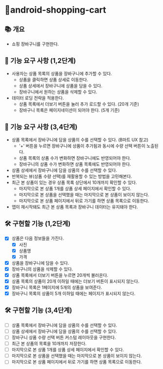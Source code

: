 # 🛒android-shopping-cart

## 📚️ 개요

- 쇼핑 장바구니를 구현한다.


## 🧱 기능 요구 사항 (1,2단계)

- 사용자는 상품 목록의 상품을 장바구니에 추가할 수 있다.
    - 상품을 클릭하면 상품 상세로 이동한다.
    - 상품 상세에서 장바구니에 상품을 담을 수 있다.
    - 장바구니에서 원하는 상품을 삭제할 수 있다. 
- 데이터 로딩 전략을 적용한다.
    - 상품 목록에서 더보기 버튼을 눌러 추가 로드할 수 있다. (20개 기준)
    - 장바구니 목록은 페이지네이션이 되어야 한다. (5개 기준)

## 🧱 기능 요구 사항 (3,4단계)
- 상품 목록에서 장바구니에 담을 상품의 수를 선택할 수 있다. (B마트 UX 참고)
    - '+' 버튼을 누르면 장바구니에 상품이 추가됨과 동시에 수량 선택 버튼이 노출된다.
    - 상품 목록의 상품 수가 변화하면 장바구니에도 반영되어야 한다.
    - 장바구니의 상품 수가 변화하면 상품 목록에도 반영되어야 한다.
- 상품 상세에서 장바구니에 담을 상품의 수를 선택할 수 있다.
- 반복되는 뷰(상품 수량 선택)를 재활용할 수 있는 방법을 고민해본다.
- 최근 본 상품이 있는 경우 상품 목록 상단에서 10개까지 확인할 수 있다.
    - 마지막으로 본 상품 1개를 상품 상세 페이지에서 확인할 수 있다.
    - 마지막으로 본 상품을 선택했을 때는 마지막으로 본 상품이 보이지 않는다.
    - 마지막으로 본 상품 페이지에서 뒤로 가기를 하면 상품 목록으로 이동한다.
- 앱이 재시작돼도 최근 본 상품 목록과 장바구니 데이터는 유지돼야 한다.


## 🛠️ 구현할 기능 (1,2단계)

- [x] 상품은 다음 정보들을 가진다.
  - [x] 사진
  - [x] 상품명
  - [x] 가격
- [x] 상품을 장바구니에 담을 수 있다.
- [x] 장바구니의 상품을 삭제할 수 있다.
- [x] 상품 목록에서 더보기 버튼을 누르면 20개씩 불러온다.
- [x] 상품 목록의 상품이 20개 이하일 때에는 더보기 버튼이 표시되지 않는다.
- [x] 장바구니 목록은 1페이지에 5개의 상품을 보여준다.
- [x] 장바구니 목록의 상품이 5개 이하일 때에는 페이지가 표시되지 않는다.

## 🛠️ 구현할 기능 (3,4단계)
- [ ] 상품 목록에서 장바구니에 담을 상품의 수를 선택할 수 있다.
- [ ] 상품 상세에서 장바구니에 담을 상품의 수를 선택할 수 있다.
- [ ] 장바구니 상품 수량 선택 버튼 커스텀 레이아웃을 구현한다.
- [ ] 최근 본 상품의 목록을 10개까지 저장한다.
- [ ] 마지막으로 본 상품 1개를 상품 상세 페이지에서 확인할 수 있다.
- [ ] 마지막으로 본 상품을 선택했을 때는 마지막으로 본 상품이 보이지 않는다.
- [ ] 마지막으로 본 상품 페이지에서 뒤로 가기를 하면 상품 목록으로 이동한다.
